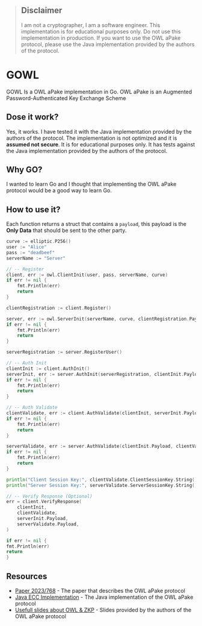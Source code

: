 > ## Disclaimer
> I am not a cryptographer, I am a software engineer. This implementation is for educational purposes only. Do not use this implementation in production. If you want to use the OWL aPake protocol, please use the Java implementation provided by the authors of the protocol.

# GOWL

GOWL Is a OWL aPake implementation in Go. OWL aPake is an Augmented Password-Authenticated Key Exchange Scheme


## Dose it work?
Yes, it works. I have tested it with the Java implementation provided by the authors of the protocol. The implementation is not optimized and it is **assumed not secure**. It is for educational purposes only. It has tests against the Java implementation provided by the authors of the protocol.

## Why GO?
I wanted to learn Go and I thought that implementing the OWL aPake protocol would be a good way to learn Go.

## How to use it?

Each function returns a struct that contains a `payload`, this payload is the **Only Data** that should be sent to the other party.

```go
curve := elliptic.P256()
user := "Alice"
pass := "deadbeef"
serverName := "Server"

// -- Register
client, err := owl.ClientInit(user, pass, serverName, curve)
if err != nil {
    fmt.Println(err)
    return
}

clientRegistration := client.Register()

server, err := owl.ServerInit(serverName, curve, clientRegistration.Payload)
if err != nil {
    fmt.Println(err)
    return
}

serverRegistration := server.RegisterUser()

// -- Auth Init
clientInit := client.AuthInit()
serverInit, err := server.AuthInit(serverRegistration, clientInit.Payload)
if err != nil {
    fmt.Println(err)
    return
}

// -- Auth Validate
clientValidate, err := client.AuthValidate(clientInit, serverInit.Payload)
if err != nil {
    fmt.Println(err)
    return
}

serverValidate, err := server.AuthValidate(clientInit.Payload, clientValidate.Payload, serverInit)
if err != nil {
    fmt.Println(err)
    return
}

println("Client Session Key:", clientValidate.ClientSessionKey.String())
println("Server Session Key:", serverValidate.ServerSessionKey.String())

// -- Verify Response (Optional)
err = client.VerifyResponse(
    clientInit,
    clientValidate,
    serverInit.Payload,
    serverValidate.Payload,
)

if err != nil {
fmt.Println(err)
return
}
```

## Resources
- [Paper 2023/768](https://eprint.iacr.org/2023/768.pdf) - The paper that describes the OWL aPake protocol
- [Java ECC Implementation](https://github.com/haofeng66/OwlDemo) - The Java implementation of the OWL aPake protocol
- [Usefull slides about OWL & ZKP](https://docs.google.com/presentation/d/1CWwMzutshb_oX0qUhPR-sSa02EK-BKiYDXYKDYJ49YI/edit) - Slides provided by the authors of the OWL aPake protocol